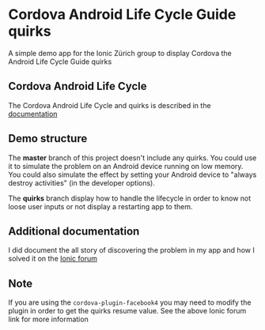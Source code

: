 # Cordova Android Life Cycle Guide quirks

A simple demo app for the Ionic Zürich group to display Cordova the Android Life Cycle Guide quirks

## Cordova Android Life Cycle

The Cordova Android Life Cycle and quirks is described in the [documentation](https://cordova.apache.org/docs/en/latest/guide/platforms/android/index.html#lifecycle-guide)

## Demo structure

The **master** branch of this project doesn't include any quirks. You could use it to simulate the problem on an Android device running on low memory. You could also simulate the effect by setting your Android device to "always destroy activities" (in the developer options).

The **quirks** branch display how to handle the lifecycle in order to know not loose user inputs or not display a restarting app to them.

## Additional documentation

I did document the all story of discovering the problem in my app and how I solved it on the [Ionic forum](https://forum.ionicframework.com/t/solved-camera-plugin-restart-app-on-android-8-1/117828/5)

## Note

If you are using the `cordova-plugin-facebook4` you may need to modify the plugin in order to get the quirks resume value. See the above Ionic forum link for more information
